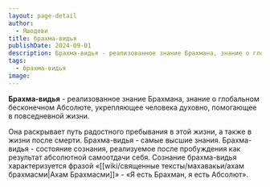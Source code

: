 ```yaml
---
layout: page-detail
author:
  - Яшодеви
title: брахма-видья
publishDate: 2024-09-01
description: Брахма-видья - реализованное знание Брахмана, знание о глобальном бесконечном Абсолюте, укрепляющее человека духовно, помогающее в повседневной жизни.
tags:
  - брахма-видья
image:
---
```

**Брахма-видья** - реализованное знание Брахмана, знание о глобальном бесконечном Абсолюте, укрепляющее человека духовно, помогающее в повседневной жизни.

Она раскрывает путь радостного пребывания в этой жизни, а также в жизни после смерти. Брахма-видья - самые высшие знания. Брахма-видья - состояние сознания, реализуемое после пробуждения как результат абсолютной самоотдачи себя. Сознание брахма-видья характеризуется фразой «[[wiki/священные тексты/махавакьи/ахам брахмасми|Ахам Брахмасми]]» - «Я есть Брахман, я есть Абсолют».

